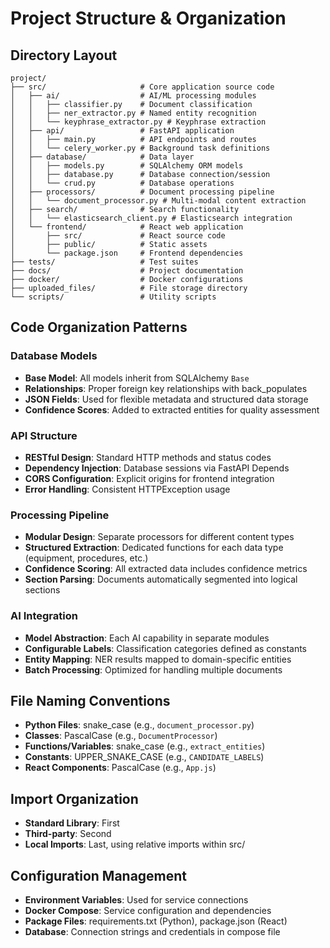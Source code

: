 # Project Structure & Organization

## Directory Layout

```
project/
├── src/                     # Core application source code
│   ├── ai/                  # AI/ML processing modules
│   │   ├── classifier.py    # Document classification
│   │   ├── ner_extractor.py # Named entity recognition
│   │   └── keyphrase_extractor.py # Keyphrase extraction
│   ├── api/                 # FastAPI application
│   │   ├── main.py          # API endpoints and routes
│   │   └── celery_worker.py # Background task definitions
│   ├── database/            # Data layer
│   │   ├── models.py        # SQLAlchemy ORM models
│   │   ├── database.py      # Database connection/session
│   │   └── crud.py          # Database operations
│   ├── processors/          # Document processing pipeline
│   │   └── document_processor.py # Multi-modal content extraction
│   ├── search/              # Search functionality
│   │   └── elasticsearch_client.py # Elasticsearch integration
│   └── frontend/            # React web application
│       ├── src/             # React source code
│       ├── public/          # Static assets
│       └── package.json     # Frontend dependencies
├── tests/                   # Test suites
├── docs/                    # Project documentation
├── docker/                  # Docker configurations
├── uploaded_files/          # File storage directory
└── scripts/                 # Utility scripts
```

## Code Organization Patterns

### Database Models
- **Base Model**: All models inherit from SQLAlchemy `Base`
- **Relationships**: Proper foreign key relationships with back_populates
- **JSON Fields**: Used for flexible metadata and structured data storage
- **Confidence Scores**: Added to extracted entities for quality assessment

### API Structure
- **RESTful Design**: Standard HTTP methods and status codes
- **Dependency Injection**: Database sessions via FastAPI Depends
- **CORS Configuration**: Explicit origins for frontend integration
- **Error Handling**: Consistent HTTPException usage

### Processing Pipeline
- **Modular Design**: Separate processors for different content types
- **Structured Extraction**: Dedicated functions for each data type (equipment, procedures, etc.)
- **Confidence Scoring**: All extracted data includes confidence metrics
- **Section Parsing**: Documents automatically segmented into logical sections

### AI Integration
- **Model Abstraction**: Each AI capability in separate modules
- **Configurable Labels**: Classification categories defined as constants
- **Entity Mapping**: NER results mapped to domain-specific entities
- **Batch Processing**: Optimized for handling multiple documents

## File Naming Conventions

- **Python Files**: snake_case (e.g., `document_processor.py`)
- **Classes**: PascalCase (e.g., `DocumentProcessor`)
- **Functions/Variables**: snake_case (e.g., `extract_entities`)
- **Constants**: UPPER_SNAKE_CASE (e.g., `CANDIDATE_LABELS`)
- **React Components**: PascalCase (e.g., `App.js`)

## Import Organization

- **Standard Library**: First
- **Third-party**: Second  
- **Local Imports**: Last, using relative imports within src/

## Configuration Management

- **Environment Variables**: Used for service connections
- **Docker Compose**: Service configuration and dependencies
- **Package Files**: requirements.txt (Python), package.json (React)
- **Database**: Connection strings and credentials in compose file